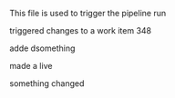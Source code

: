 This file is used to trigger the pipeline run

triggered changes to a work item 348

adde dsomething

made a live 

something changed
